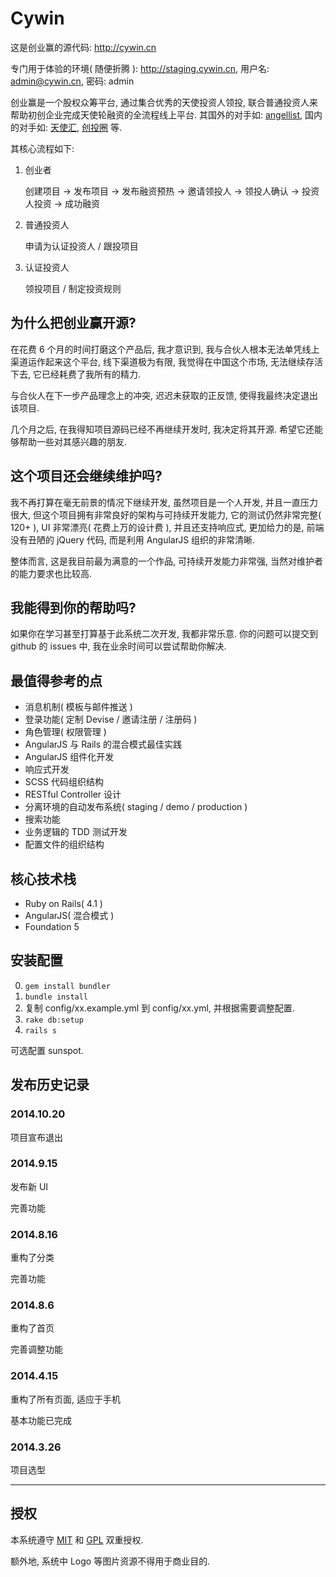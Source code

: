 Cywin
========

这是创业赢的源代码: <http://cywin.cn>

专门用于体验的环境( 随便折腾 ): <http://staging.cywin.cn>, 用户名: admin@cywin.cn, 密码: admin

创业赢是一个股权众筹平台, 通过集合优秀的天使投资人领投, 联合普通投资人来帮助初创企业完成天使轮融资的全流程线上平台. 其国外的对手如: [angellist](https://angel.co), 国内的对手如: [天使汇](http://angelcrunch.com), [创投圈](http://vc.cn/) 等.

其核心流程如下:

1. 创业者

    创建项目 -> 发布项目 -> 发布融资预热 -> 邀请领投人 -> 领投人确认 -> 投资人投资 -> 成功融资

2. 普通投资人

    申请为认证投资人 / 跟投项目

3. 认证投资人

    领投项目 / 制定投资规则


## 为什么把创业赢开源?

在花费 6 个月的时间打磨这个产品后, 我才意识到, 我与合伙人根本无法单凭线上渠道运作起来这个平台, 线下渠道极为有限, 我觉得在中国这个市场, 无法继续存活下去, 它已经耗费了我所有的精力.

与合伙人在下一步产品理念上的冲突, 迟迟未获取的正反馈, 使得我最终决定退出该项目.

几个月之后, 在我得知项目源码已经不再继续开发时, 我决定将其开源. 希望它还能够帮助一些对其感兴趣的朋友.

## 这个项目还会继续维护吗?

我不再打算在毫无前景的情况下继续开发, 虽然项目是一个人开发, 并且一直压力很大, 但这个项目拥有非常良好的架构与可持续开发能力, 它的测试仍然非常完整( 120+ ), UI 非常漂亮( 花费上万的设计费 ), 并且还支持响应式, 更加给力的是, 前端没有丑陋的 jQuery 代码, 而是利用 AngularJS 组织的非常清晰.

整体而言, 这是我目前最为满意的一个作品, 可持续开发能力非常强, 当然对维护者的能力要求也比较高.

## 我能得到你的帮助吗?

如果你在学习甚至打算基于此系统二次开发, 我都非常乐意. 你的问题可以提交到 github 的 issues 中, 我在业余时间可以尝试帮助你解决.

## 最值得参考的点

* 消息机制( 模板与邮件推送 )
* 登录功能( 定制 Devise / 邀请注册 / 注册码 )
* 角色管理( 权限管理 )
* AngularJS 与 Rails 的混合模式最佳实践
* AngularJS 组件化开发
* 响应式开发
* SCSS 代码组织结构
* RESTful Controller 设计
* 分离环境的自动发布系统( staging / demo / production )
* 搜索功能
* 业务逻辑的 TDD 测试开发
* 配置文件的组织结构

## 核心技术栈

* Ruby on Rails( 4.1 )
* AngularJS( 混合模式 )
* Foundation 5

## 安装配置

0. `gem install bundler`
1. `bundle install`
2. 复制 config/xx.example.yml 到 config/xx.yml, 并根据需要调整配置.
3. `rake db:setup`
4. `rails s`

可选配置 sunspot.

## 发布历史记录

### 2014.10.20

项目宣布退出

### 2014.9.15

发布新 UI

完善功能

### 2014.8.16

重构了分类

完善功能

### 2014.8.6

重构了首页

完善调整功能

### 2014.4.15

重构了所有页面, 适应于手机

基本功能已完成

### 2014.3.26

项目选型

-----------------

## 授权

本系统遵守 [MIT](http://www.opensource.org/licenses/mit-license.php) 和 [GPL](http://www.gnu.org/licenses/gpl.html) 双重授权.

额外地, 系统中 Logo 等图片资源不得用于商业目的.
